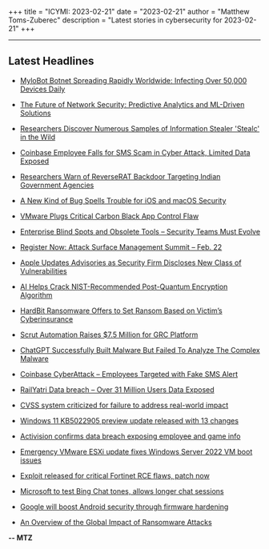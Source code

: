 +++
title = "ICYMI: 2023-02-21"
date = "2023-02-21"
author = "Matthew Toms-Zuberec"
description = "Latest stories in cybersecurity for 2023-02-21"
+++

---------------------------------------------------------------------------
## Latest Headlines
- [MyloBot Botnet Spreading Rapidly Worldwide: Infecting Over 50,000 Devices Daily](https://thehackernews.com/2023/02/mylobot-botnet-spreading-rapidly.html)

- [The Future of Network Security: Predictive Analytics and ML-Driven Solutions](https://thehackernews.com/2023/02/the-future-of-network-security.html)

- [Researchers Discover Numerous Samples of Information Stealer 'Stealc' in the Wild](https://thehackernews.com/2023/02/researchers-discover-dozens-samples-of.html)

- [Coinbase Employee Falls for SMS Scam in Cyber Attack, Limited Data Exposed](https://thehackernews.com/2023/02/coinbase-employee-falls-for-sms-scam-in.html)

- [Researchers Warn of ReverseRAT Backdoor Targeting Indian Government Agencies](https://thehackernews.com/2023/02/researchers-warn-of-reverserat-backdoor.html)

- [A New Kind of Bug Spells Trouble for iOS and macOS Security](https://www.wired.com/story/trellix-ios-macos-bug-nspredicate/)

- [VMware Plugs Critical Carbon Black App Control Flaw](https://www.securityweek.com/vmware-plugs-critical-carbon-black-app-control-flaw/)

- [Enterprise Blind Spots and Obsolete Tools – Security Teams Must Evolve](https://www.securityweek.com/enterprise-blind-spots-and-obsolete-tools-security-teams-must-evolve/)

- [Register Now: Attack Surface Management Summit – Feb. 22](https://www.securityweek.com/register-now-attack-surface-management-summit-feb-22/)

- [Apple Updates Advisories as Security Firm Discloses New Class of Vulnerabilities](https://www.securityweek.com/apple-updates-advisories-as-security-firm-discloses-new-class-of-vulnerabilities/)

- [AI Helps Crack NIST-Recommended Post-Quantum Encryption Algorithm](https://www.securityweek.com/ai-helps-crack-a-nist-recommended-post-quantum-encryption-algorithm/)

- [HardBit Ransomware Offers to Set Ransom Based on Victim’s Cyberinsurance](https://www.securityweek.com/hardbit-ransomware-offers-to-set-ransom-based-on-victims-cyberinsurance/)

- [Scrut Automation Raises $7.5 Million for GRC Platform](https://www.securityweek.com/scrut-automation-raises-7-5-million-for-grc-platform/)

- [ChatGPT Successfully Built Malware But Failed To Analyze The Complex Malware](https://cybersecuritynews.com/chatgpt-failed-to-analyze-the-complex-malware/)

- [Coinbase CyberAttack – Employees Targeted with Fake SMS Alert](https://cybersecuritynews.com/coinbase-cyberattack/)

- [RailYatri Data breach – Over 31 Million Users Data Exposed](https://cybersecuritynews.com/railyatri-data-breach/)

- [CVSS system criticized for failure to address real-world impact](https://portswigger.net/daily-swig/cvss-system-criticized-for-failure-to-address-real-world-impact)

- [Windows 11 KB5022905 preview update released with 13 changes](https://www.bleepingcomputer.com/news/microsoft/windows-11-kb5022905-preview-update-released-with-13-changes/)

- [Activision confirms data breach exposing employee and game info](https://www.bleepingcomputer.com/news/security/activision-confirms-data-breach-exposing-employee-and-game-info/)

- [Emergency VMware ESXi update fixes Windows Server 2022 VM boot issues](https://www.bleepingcomputer.com/news/microsoft/emergency-vmware-esxi-update-fixes-windows-server-2022-vm-boot-issues/)

- [Exploit released for critical Fortinet RCE flaws, patch now](https://www.bleepingcomputer.com/news/security/exploit-released-for-critical-fortinet-rce-flaws-patch-now/)

- [Microsoft to test Bing Chat tones, allows longer chat sessions](https://www.bleepingcomputer.com/news/microsoft/microsoft-to-test-bing-chat-tones-allows-longer-chat-sessions/)

- [Google will boost Android security through firmware hardening](https://www.bleepingcomputer.com/news/security/google-will-boost-android-security-through-firmware-hardening/)

- [An Overview of the Global Impact of Ransomware Attacks](https://www.bleepingcomputer.com/news/security/an-overview-of-the-global-impact-of-ransomware-attacks/)

**-- MTZ**